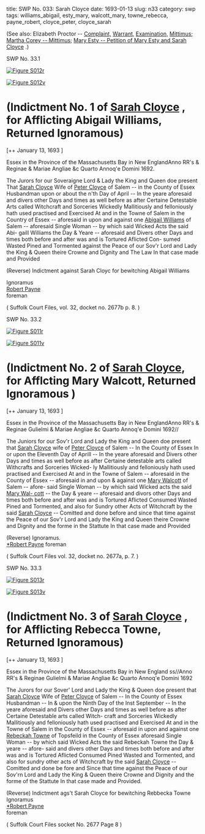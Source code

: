 title: SWP No. 033: Sarah Cloyce
date: 1693-01-13
slug: n33
category: swp
tags: williams_abigail, esty_mary, walcott_mary, towne_rebecca, payne_robert, cloyce_peter, cloyce_sarah




(See also: Elizabeth Proctor -- [Complaint,](/n2.html#n2.312) [Warrant,](/n2.html#n2.313) [Examination,](/n13.html#n13.21) [Mittimus;](/n1.html#n1.108) [Martha Corey -- Mittimus;](/n1.html#n1.108) [Mary Esty -- Petition of Mary Esty and Sarah Cloyce](/n1.html#n1.159) .)

<div markdown class="doc" id="n33.1">

<div class="doc_id">SWP No. 33.1</div>

<span markdown class="figure">[![Figure S012r](archives/Suffolk/small/S012A.jpg)](archives/Suffolk/large/S012A.jpg)</span>

<span markdown class="figure">[![Figure S012v](archives/Suffolk/small/S012B.jpg)](archives/Suffolk/large/S012B.jpg)</span>

# (Indictment No. 1 of [Sarah Cloyce](/tag/cloyce_sarah.html) , for Afflicting Abigail Williams, Returned Ignoramous)

[++ January 13, 1693 ]

Essex in the Province  of the Massachusetts  Bay in New EnglandAnno RR's & Reginae & Mariae Angliae &c  Quarto Annoq'e Domini 1692.

The Jurors for our Soveraigne Lord & Lady the King and Queen  doe present That [Sarah Cloyce](/tag/cloyce_sarah.html) Wife of [Peter Cloyce](/tag/cloyce_peter.html) of Salem --  in the County of Essex Husbandman upon or about the n'th Day of April -- In the yeare aforesaid and divers other Days and times as  well before as after Certaine Detestable Arts called Witchcraft and  Sorceries Wickedly Mallitiously and felloniously hath used practised  and Exercised At and in the Towne of Salem in the Country of  Essex -- aforesaid in upon and against one [Abigail Williams](/tag/williams_abigail.html) of Salem --  aforesaid Single Woman -- by which said Wicked Acts the said Abi-  gaill Williams the Day & Yeare -- aforesaid and Divers other Days  and times both before and after was and is Tortured Aflicted Con-  sumed Wasted Pined and Tormented against the Peace of our Sov'r  Lord and Lady the King & Queen theire Crowne and Dignity and  The Law In that case made and Provided

(Reverse) Indictment against Sarah
Cloyc for bewitching Abigail Williams

Ignoramus  
[Robert Payne](/tag/payne_robert.html)  
foreman

( Suffolk Court Files, vol. 32, docket no. 2677b p. 8. )


</div>



<div markdown class="doc" id="n33.2">

<div class="doc_id">SWP No. 33.2</div>


<span markdown class="figure">[![Figure S011r](archives/Suffolk/small/S011A.jpg)](archives/Suffolk/large/S011A.jpg)</span>

<span markdown class="figure">[![Figure S011v](archives/Suffolk/small/S011B.jpg)](archives/Suffolk/large/S011B.jpg)</span>

# (Indictment No. 2 of [Sarah Cloyce](/tag/cloyce_sarah.html), for Afflcting Mary Walcott, Returned Ignoramous )

[++ January 13, 1693 ]

Essex in the Province  of the Massachusetts  Bay in New EnglandAnno RR's & Reginae Gulielmi & Mariae  Angliae &c Quarto Annoq'e Domini 1692//

The Juniors for our Sov'r Lord and Lady the King and Queen doe  present that [Sarah Cloyce](/tag/cloyce_sarah.html) wife of [Peter Cloyce](/tag/cloyce_peter.html) of Salem -- In the  County of Essex In or upon the Eleventh Day of Aprill -- In the yeare aforesaid and Divers other Days and times as well before as  after Certaine detestable arts called Withcrafts and Sorceries Wicked-  ly Mallitiously and felloniously hath used practised and Exercised At  and in the Towne of Salem -- aforesaid in the County of Essex --  aforesaid in and upon & against one [Mary Walcott](/tag/walcott_mary.html) of Salem -- afore-  said Single Woman -- by which said Wicked acts the said [Mary Wal- cott](/tag/walcott_mary.html) -- the Day & yeare -- aforesaid and divors other Days and times  both before and after was and is Tortured Aflicted Consumed Wasted  Pined and Tormented, and also for Sundry other Acts of Witchcraft  by the said [Sarah Cloyce](/tag/cloyce_sarah.html) -- Comitted and done before and since that  time against the Peace of our Sov'r Lord and Lady the King and  Queen theire Crowne and Dignity and the forme in the Stattute  In that case made and Provided

(Reverse)  Ignoramus.  
[*Robert Payne](/tag/payne_robert.html) 
foreman

( Suffolk Court Files vol. 32, docket no. 2677a, p. 7. )


</div>



<div markdown class="doc" id="n33.3">

<div class="doc_id">SWP No. 33.3</div>


<span markdown class="figure">[![Figure S013r](archives/Suffolk/small/S013A.jpg)](archives/Suffolk/large/S013A.jpg)</span>

<span markdown class="figure">[![Figure S013v](archives/Suffolk/small/S013B.jpg)](archives/Suffolk/large/S013B.jpg)</span>

# (Indictment No. 3 of [Sarah Cloyce](/tag/cloyce_sarah.html) , for Afflicting Rebecca Towne, Returned Ignoramous)

[++ January 13, 1693 ]

Essex in the Province  of the Massachusetts  Bay in New England  ss//Anno RR's & Reginae Gulielmi & Mariae  Angliae &c Quarto Annoq'e Domini 1692

The Jurors for our Sover' Lord and Lady the King & Queen doe  present that [Sarah Cloyce](/tag/cloyce_sarah.html) Wife of [Peter Cloyce](/tag/cloyce_peter.html) of Salem -- In the   County of Essex Husbandman -- In & upon the Ninth Day of the Inst September -- In the yeare aforesaid and Divers other Days and  times as well before as after Certaine Detestable arts called Witch-  craft and Sorceries Wickedly Mallitiously and felloniously hath used  practised and Exercised At and in the Towne of Salem in the County  of Essex -- aforesaid in upon and against one [Rebeckah Towne](/tag/towne_rebecca.html) of  Topsfeild in the County of Essex aforesaid Single Woman -- by which  said Wicked Acts the said Rebeckah Towne the Day & yeare -- afore-  said and divers other Days and times both before and after was and  is Tortured Aflicted Consumed Pined Wasted and Tormented, and  also for sundry other acts of Witchcraft by the said [Sarah Cloyce](/tag/cloyce_sarah.html) --  Comitted and done be fore and Since that time against the Peace of  our Sov'rn Lord and Lady the King & Queen theire Crowne and  Dignity and the forme of the Stattute In that case made and Provided.

(Reverse) Indictment ags't Sarah Cloyce
for bewitching Rebbecka Towne
Ignoramus  
[*Robert Payne](/tag/payne_robert.html)  
foreman

( Suffolk Court Files socket No. 2677 Page 8 )


</div>

